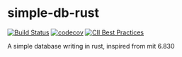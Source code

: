 # simple-db-rust

[![Build Status](https://travis-ci.org/XiaochenCui/simple-db-rust.svg?branch=master)](https://travis-ci.org/XiaochenCui/simple-db-rust)
[![codecov](https://codecov.io/gh/XiaochenCui/simple-db-rust/branch/master/graph/badge.svg)](https://codecov.io/gh/XiaochenCui/simple-db-rust)
[![CII Best Practices](https://bestpractices.coreinfrastructure.org/projects/4128/badge)](https://bestpractices.coreinfrastructure.org/projects/4128)

A simple database writing in rust, inspired from mit 6.830